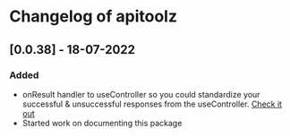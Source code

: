 # Changelog of apitoolz

## [0.0.38] - 18-07-2022

### Added

- onResult handler to useController so you could standardize your successful & unsuccessful responses from the useController. [Check it out](./v0.0.38/useController.md#onresult)
- Started work on documenting this package
